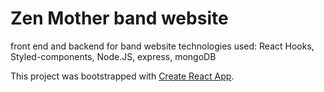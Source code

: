 # Zen Mother band website

front end and backend for band website 
technologies used: React Hooks, Styled-components, Node.JS, express, mongoDB

This project was bootstrapped with [Create React App](https://github.com/facebook/create-react-app).
